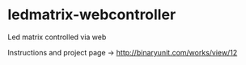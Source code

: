 ledmatrix-webcontroller
=======================

Led matrix controlled via web

Instructions and project page -> http://binaryunit.com/works/view/12
